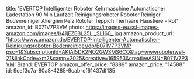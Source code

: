 title: 'EVERTOP Intelligenter Roboter Kehrmaschine Automatischer Ladestation 90 Min Laufzeit Reinigungsroboter Roboter Reiniger Bodenreiniger Allergien Pelz Rototer Teppich Tierhaare Haustiere - Rot'
amazon_id: B071V7P3VM
photo: https://images-eu.ssl-images-amazon.com/images/I/41jEZEBL25L._SL160_.jpg
amazon_product_url: 'https://www.amazon.de/EVERTOP-Intelligenter-Automatischer-Reinigungsroboter-Bodenreiniger/dp/B071V7P3VM?psc=1&SubscriptionId=AKIAI5DK2NO2GWSMS6CQ&tag=wwwroboterwel-21&linkCode=xm2&camp=2025&creative=165953&creativeASIN=B071V7P3VM'
Brand: EVERTOP
amazon_offer_price: "8889"
amazon_price: "14588"
id: 9cef3c7a-80a8-4285-9cab-cf61437df135
